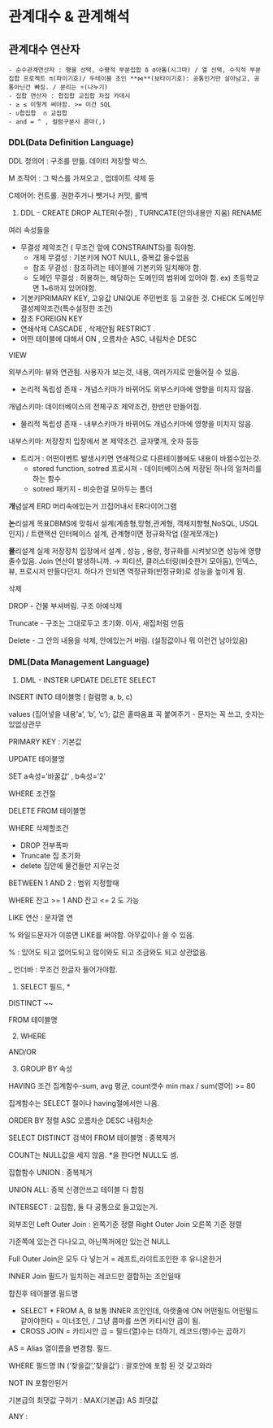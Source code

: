 # 관계대수 & 관계해석
## 관계대수 연산자
    - 순수관계연산자 : 행을 선택, 수평적 부분집합 δ σ아톰(시그마) / 열 선택, 수직적 부분집합 프로젝트 π(파이기호)/ 두테이블 조인 **⋈**(보타이기호): 공통인거만 살아남고, 공통아닌건 빠짐. / 분리는 ÷(나누기)
    - 집합 연산자 : 합집합 교집합 차집 카데시
    - ≥ ≤ 이렇게 써야함. >= 이건 SQL
    - ∪합집합  ∩ 교집합
    - and = ^ , 컬럼구분시 콤마(,)

### DDL(Data Definition Language)

DDL 정의어 : 구조를 만듦. 데이터 저장할 박스.

M 조작어 : 그 박스를 가져오고 , 업데이트 삭제 등

C제어어: 컨트롤. 권한주거나 뺏거나 커밋, 롤백

1. DDL - CREATE DROP ALTER(수정) , TURNCATE(안의내용만 지움) RENAME

여러 속성들을  

- 무결성 제약조건 ( 무조건 앞에 CONSTRAINTS)를 줘야함.
    - 개체 무결성 : 기본키에 NOT NULL, 중복값 올수없음
    - 참조 무결성 : 참조하려는 테이블에 기본키와 일치해야 함.
    - 도메인 무결성 : 허용하는, 해당하는 도메인의 범위에 있어야 함. ex) 초등학교면 1~6까지 있어야함.
- 기본키PRIMARY KEY, 고유값 UNIQUE 주민번호 등 고유한 것. CHECK 도메인무결성제약조건(특수설정한 조건)
- 참조 FOREIGN KEY
- 연쇄삭제 CASCADE , 삭제안됨 RESTRICT .
- 어떤 테이블에 대해서 ON , 오름차순 ASC, 내림차순 DESC

VIEW

외부스키마: 뷰와 연관됨. 사용자가 보는것, 내용, 여러가지로 만들어질 수 있음.

- 논리적 독립성 존재 - 개념스키마가 바뀌어도 외부스키마에 영향을 미치지 않음.

개념스키마: 데이터베이스의 전체구조 제약조건, 한번만 만들어짐.

- 물리적 독립성 존재 - 내부스키마가 바뀌어도 개념스키마에 영향을 미치지 않음.

내부스키마: 저장장치 입장에서 본 제약조건. 글자몇개, 숫자 등등

- 트리거 : 어떤이벤트 발생시키면 연쇄적으로 다른테이블에도 내용이 바뀔수있는것.
    - stored function, sotred 프로시져 - 데이터베이스에 저장된 하나의 일처리를 하는 함수
    - sotred 패키지 - 비슷한걸 모아두는 폴더

**개**념설계 ERD 머리속에있는거 끄집어내서 ER다이어그램

**논**리설계 목표DBMS에 맞춰서 설계(계층형,망형,관계형, 객체지향형,NoSQL, USQL인지) / 트랜잭션 인터페이스 설계, 관계형이면 정규화작업 (잘게쪼개는)

**물**리설계 실제 저장장치 입장에서 설계 , 성능 , 용량, 정규화를 시켜놧으면 성능에 영향줄수있음. Join 연산이 발생하니까. → 파티션, 클러스터링(비슷한거 모아둠), 인덱스, 뷰, 프로시저 만들다던지. 하다가 안되면 역정규화(반정규화)로 성능을 높이게 됨.

삭제

DROP - 건물 부셔버림. 구조 아예삭제

Truncate - 구조는 그대로두고 초기화. 이사, 새집처럼 만듬

Delete - 그 안의 내용을 삭제, 안에있는거 버림. (설정값이나 뭐 이런건 남아있음)

### DML(Data Management Language)

1. DML - INSTER UPDATE DELETE SELECT

INSERT INTO 테이블명 ( 컬럼명 a, b, c)

values (집어넣을 내용’a’, ‘b’, ‘c’); 값은 홑따옴표 꼭 붙여주기 - 문자는 꼭 쓰고, 숫자는 있없상관무

PRIMARY KEY : 기본값

UPDATE 테이블명 

SET a속성=’바꿀값’ ,  b속성=’2’ 

WHERE 조건절

DELETE FROM 테이블명 

WHERE 삭제할조건

- DROP 전부폭파
- Truncate 집 초기화
- delete 집안에 물건들만 지우는것

BETWEEN  1 AND 2 : 범위 지정할때

WHERE 잔고 >= 1 AND 잔고 <= 2 도 가능

LIKE 연산 : 문자열 연

% 와일드문자가 이씅면 LIKE를 써야함. 아무값이나 쓸 수 있음.

% : 있어도 되고 없어도되고 많이와도 되고 조금와도 되고 상관없음. 

_  언더바 : 무조건 한글자 들어가야함.

1) SELECT 필드, * 

DISTINCT ~~

FROM 테이블명

2) WHERE

AND/OR

3) GROUP BY 속성

HAVING 조건 집계함수-sum, avg 평균, count갯수 min max / sum(영어) >= 80

집계함수는 SELECT 절이나 having절에서만 나옴.

ORDER BY 정렬 ASC 오름차순 DESC 내림차순

SELECT DISTINCT 검색어 FROM 테이블명  : 중복제거

COUNT는 NULL값을 세지 않음. *을 한다면 NULL도 셈.

집합함수 UNION :  중복제거

UNION ALL: 중복 신경안쓰고 테이블 다 합침

INTERSECT : 교집합, 둘 다 공통으로 들고있는거.

외부조인 Left Outer Join : 왼쪽기준 정렬 Right Outer Join 오른쪽 기준 정렬

기준쪽에 있는건 다나오고, 아닌쪽꺼에만 있는건 NULL

Full Outer Join은 모두 다 넣는거 = 레프트,라이트조인한 후 유니온한거

 INNER Join 필드가 일치하는 레코드만 결합하는 조인일때

합친후 테이블명.필드명

- SELECT * FROM A, B 보통 INNER 조인인데, 아랫줄에 ON 어떤필드 어떤필드 같아야한다 = 이너조인, / 그냥 콤마를 쓰면 카티시안 곱이 됨.
- CROSS JOIN = 카티시안 곱 = 필드(열)수는 더하기, 레코드(행)수는 곱하기

AS = Alias  열이름을 변경함. 필드.

WHERE 필드명 IN (’찾을값’,’찾을값’) : 괄호안에 포함 된 것 갖고와라

NOT IN 포함안된거 

기본급의 최댓값 구하기 : MAX(기본급) AS 최댓값

ANY :